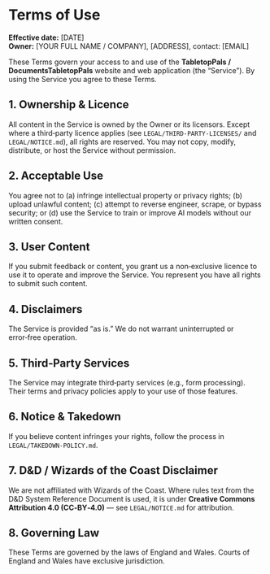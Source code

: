 # Terms of Use

**Effective date:** [DATE]  
**Owner:** [YOUR FULL NAME / COMPANY], [ADDRESS], contact: [EMAIL]

These Terms govern your access to and use of the **TabletopPals / DocumentsTabletopPals** website and web application (the “Service”). By using the Service you agree to these Terms.

## 1. Ownership & Licence
All content in the Service is owned by the Owner or its licensors. Except where a third‑party licence applies (see `LEGAL/THIRD-PARTY-LICENSES/` and `LEGAL/NOTICE.md`), all rights are reserved. You may not copy, modify, distribute, or host the Service without permission.

## 2. Acceptable Use
You agree not to (a) infringe intellectual property or privacy rights; (b) upload unlawful content; (c) attempt to reverse engineer, scrape, or bypass security; or (d) use the Service to train or improve AI models without our written consent.

## 3. User Content
If you submit feedback or content, you grant us a non‑exclusive licence to use it to operate and improve the Service. You represent you have all rights to submit such content.

## 4. Disclaimers
The Service is provided “as is.” We do not warrant uninterrupted or error‑free operation.

## 5. Third‑Party Services
The Service may integrate third‑party services (e.g., form processing). Their terms and privacy policies apply to your use of those features.

## 6. Notice & Takedown
If you believe content infringes your rights, follow the process in `LEGAL/TAKEDOWN-POLICY.md`.

## 7. D&D / Wizards of the Coast Disclaimer
We are not affiliated with Wizards of the Coast. Where rules text from the D&D System Reference Document is used, it is under **Creative Commons Attribution 4.0 (CC‑BY‑4.0)** — see `LEGAL/NOTICE.md` for attribution.

## 8. Governing Law
These Terms are governed by the laws of England and Wales. Courts of England and Wales have exclusive jurisdiction.
